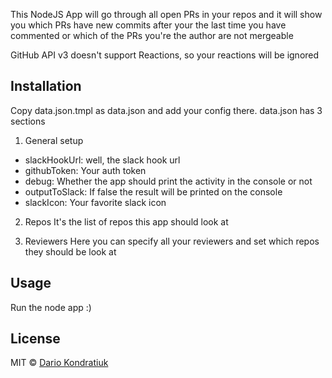 This NodeJS App will go through all open PRs in your repos and it will show you which PRs have new commits after your the last time you have commented or which of the PRs you're the author are not mergeable

GitHub API v3 doesn't support Reactions, so your reactions will be ignored 

## Installation

Copy data.json.tmpl as data.json and add your config there.
data.json has 3 sections

1. General setup

 * slackHookUrl: well, the slack hook url
 * githubToken: Your auth token
 * debug: Whether the app should print the activity in the console or not
 * outputToSlack: If false the result will be printed on the console
 * slackIcon: Your favorite slack icon
 
2. Repos
It's the list of repos this app should look at

3. Reviewers
Here you can specify all your reviewers and set which repos they should be look at

## Usage

Run the node app :)

## License

MIT © [Dario Kondratiuk]()
